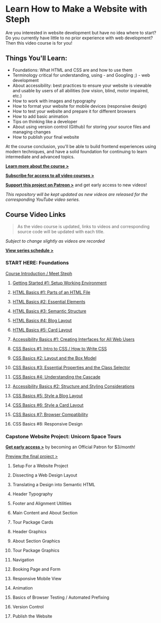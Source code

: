 # Learn How to Make a Website with Steph

Are you interested in website development but have no idea where to start? Do you currently have little to no prior experience with web development? Then this video course is for you!

## Things You'll Learn:

- Foundations: What HTML and CSS are and how to use them
- Terminology critical for understanding, using - and Googling ;) - web development
- About accessibility: best practices to ensure your website is viewable and usable by users of all abilities (low vision, blind, motor impaired, etc.)
- How to work with images and typography
- How to format your website for mobile devices (responsive design)
- How to test your website and prepare it for different browsers
- How to add basic animation
- Tips on thinking like a developer
- About using version control (Github) for storing your source files and managing changes
- How to publish your final website

At the course conclusion, you'll be able to build frontend experiences using modern techniques, and have a solid foundation for continuing to learn intermediate and advanced topics.

[**Learn more about the course >**](https://thinkdobecreate.com/learnwebdev)

[**Subscribe for access to all video courses >**](https://www.youtube.com/channel/UC8qc2AyBbNmvgIky6236nHA/)

[**Support this project on Patreon >**](https://www.youtube.com/channel/UC8qc2AyBbNmvgIky6236nHA/) and get early access to new videos!

_This repository will be kept updated as new videos are released for the corresponding YouTube video series._

## Course Video Links

> As the video course is updated, links to videos and corresponding source code will be updated with each title.

_Subject to change slightly as videos are recorded_

[**View series schedule >**](https://thinkdobecreate.com/learnwebdev#schedule)

### START HERE: Foundations

[Course Introduction / Meet Steph](https://youtu.be/YYU-dJ7_UZo)

1.  [Getting Started #1: Setup Working Environment](https://youtu.be/C1jGdht7E44)

2.  [HTML Basics #1: Parts of an HTML File](https://youtu.be/ClUgsHxXwTc)

3.  [HTML Basics #2: Essential Elements](https://youtu.be/j2daxQRmk0w)

4.  [HTML Basics #3: Semantic Structure](https://youtu.be/8wdjZTfnhXs)

5.  [HTML Basics #4: Blog Layout](https://youtu.be/NWCO-XHpVP0)

6.  [HTML Basics #5: Card Layout](https://youtu.be/k6MFToyik9c)

7.  [Accessibility Basics #1: Creating Interfaces for All Web Users](https://youtu.be/F0iNy65L3_w)

8.  [CSS Basics #1: Intro to CSS / How to Write CSS](https://youtu.be/CUlPI1f_pPE)

9.  [CSS Basics #2: Layout and the Box Model](https://youtu.be/J3Pi4VyQCiI)

10. [CSS Basics #3: Essential Properties and the Class Selector](https://youtu.be/P-xGz-jghTg)

11. [CSS Basics #4: Understanding the Cascade](https://youtu.be/RhyaNtJ8Cpg)

12. [Accessibility Basics #2: Structure and Styling Considerations](https://youtu.be/Aif7KlEd1fk)

13. [CSS Basics #5: Style a Blog Layout](https://youtu.be/e6nBu5aFK8M)

14. [CSS Basics #6: Style a Card Layout](https://youtu.be/WtQMRsYWgzM)

15. [CSS Basics #7: Browser Compatibility](https://youtu.be/YqNUfZAesOY)

16. CSS Basics #8: Responsive Design

### Capstone Website Project: Unicorn Space Tours

[**Get early access >**](https://www.patreon.com/join/howtowebdev/checkout?rid=4390962) by becoming an Official Patron for \$3/month!

[Preview the final project >](https://unicorn-space-tours.netlify.com/)

1.  Setup For a Website Project

2.  Dissecting a Web Design Layout

3.  Translating a Design into Semantic HTML

4.  Header Typography

5.  Footer and Alignment Utilities

6.  Main Content and About Section

7.  Tour Package Cards

8.  Header Graphics

9.  About Section Graphics

10. Tour Package Graphics

11. Navigation

12. Booking Page and Form

13. Responsive Mobile View

14. Animation

15. Basics of Browser Testing / Automated Prefixing

16. Version Control

17. Publish the Website

